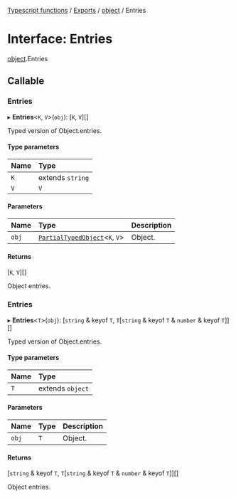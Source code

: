 [Typescript functions](../index.md) / [Exports](../modules.md) / [object](../modules/object.md) / Entries

# Interface: Entries

[object](../modules/object.md).Entries

## Callable

### Entries

▸ **Entries**<`K`, `V`\>(`obj`): [`K`, `V`][]

Typed version of Object.entries.

#### Type parameters

| Name | Type |
| :------ | :------ |
| `K` | extends `string` |
| `V` | `V` |

#### Parameters

| Name | Type | Description |
| :------ | :------ | :------ |
| `obj` | [`PartialTypedObject`](../modules/types_core.md#partialtypedobject)<`K`, `V`\> | Object. |

#### Returns

[`K`, `V`][]

Object entries.

### Entries

▸ **Entries**<`T`\>(`obj`): [`string` & keyof `T`, `T`[`string` & keyof `T` & `number` & keyof `T`]][]

Typed version of Object.entries.

#### Type parameters

| Name | Type |
| :------ | :------ |
| `T` | extends `object` |

#### Parameters

| Name | Type | Description |
| :------ | :------ | :------ |
| `obj` | `T` | Object. |

#### Returns

[`string` & keyof `T`, `T`[`string` & keyof `T` & `number` & keyof `T`]][]

Object entries.
